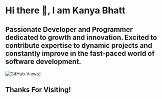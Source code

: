 # Hi there 👋, I am Kanya Bhatt

## Passionate Developer and Programmer dedicated to growth and innovation. Excited to contribute expertise to dynamic projects and constantly improve in the fast-paced world of software development.

![GitHub Views](https://komarev.com/ghpvc/?username=Kanya-bhatt&color=FAC151)]



## Thanks For Visiting!


